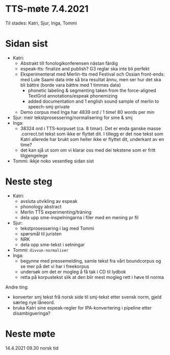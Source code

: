 # TTS-møte 7.4.2021

Til stades: Katri, Sjur, Inga, Tommi

# Sidan sist

- Katri:
    * Abstrakt till fonologikonferensen nästan färdig
    * espeak-tts: finalize and publish? G3 reglar ska inte bli perfekt
    * Eksperimenterat med Merlin-tts med Festival och Ossian front-ends: med Lule Saami data inte så bra resultat ännu, men ser hur det ska bli bättre (borde vara bättre med 1 timmes data)
        * phonetic labeling & segmenting taken from the force-aligned TextGrid annotations/espeak phonemizing
        * added documentation and 1 english sound sample of merlin to speech-smj-private
    * Demo corpus med Inga har 4839 ord / 1 time! 80 words per min
- Sjur: meir tekstprosessering/normalisering for sme & smj
- Inga:
    * 38324 ord i TTS-korpuset (ca. 8 timar). Det er enda ganske masse .correct.txt tekst som ikke er flyttet dit. I tillegg er det noe tekst som Katri allerede har brukt som heller ikke er flyttet dit, underkant av en time?
    * det kan sjå ut som om vi klarar oss med dei tekstene som er fritt tilgjengelege
- Tommi: ikkje noko vesentleg sidan sist

# Neste steg
- Katri:
    - avsluta utvikling av espeak
    - phonology abstract
    - Merlin TTS experimenting/träning
    - dela upp sme-inspelningarna i filer med en mening pr fil
- Sjur:
    - tekstprosessering i lag med Tommi
    - spørsmål til juristen
    - NRK
    - dela opp sme-tekst i setningar
- Tommi: `divvun-normaliser`
- Inga:
    - begynne med pressemelding, samle tekst fra vårt boundcorpus og se mer på det vi har i freekorpus
    - undersøk om det er mogleg å få tak i CD til lydbok
    - retta på korpustekst slik at den blir mest mogleg rett i høve til norma

Andre ting:
- konverter smj tekst frå norsk side til smj-tekst etter svensk norm, gjeld særleg nye låneord.
- bruka Katri sine espeak-regler for IPA-konvertering i pipeline etter disambigueringa?

# Neste møte

14.4.2021 09.30 norsk tid
